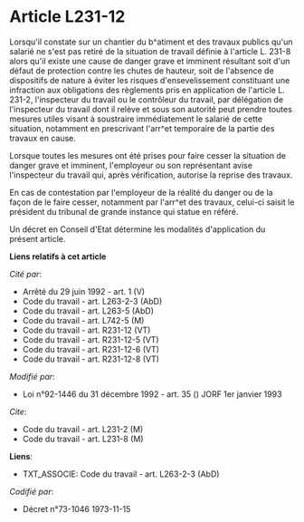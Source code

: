 # Article L231-12

Lorsqu'il constate sur un chantier du b^atiment et des travaux publics qu'un salarié ne s'est pas retiré de la situation de
travail définie à l'article L. 231-8 alors qu'il existe une cause de danger grave et imminent résultant soit d'un défaut de
protection contre les chutes de hauteur, soit de l'absence de dispositifs de nature à éviter les risques d'ensevelissement
constituant une infraction aux obligations des règlements pris en application de l'article L. 231-2, l'inspecteur du travail
ou le contrôleur du travail, par délégation de l'inspecteur du travail dont il relève et sous son autorité peut prendre
toutes mesures utiles visant à soustraire immédiatement le salarié de cette situation, notamment en prescrivant l'arr^et
temporaire de la partie des travaux en cause.

Lorsque toutes les mesures ont été prises pour faire cesser la situation de danger grave et imminent, l'employeur ou son
représentant avise l'inspecteur du travail qui, après vérification, autorise la reprise des travaux.

En cas de contestation par l'employeur de la réalité du danger ou de la façon de le faire cesser, notamment par l'arr^et des
travaux, celui-ci saisit le président du tribunal de grande instance qui statue en référé.

Un décret en Conseil d'Etat détermine les modalités d'application du présent article.

**Liens relatifs à cet article**

_Cité par_:

  - Arrêté du 29 juin 1992 - art. 1 (V)
  - Code du travail - art. L263-2-3 (AbD)
  - Code du travail - art. L263-5 (AbD)
  - Code du travail - art. L742-5 (M)
  - Code du travail - art. R231-12 (VT)
  - Code du travail - art. R231-12-5 (VT)
  - Code du travail - art. R231-12-6 (VT)
  - Code du travail - art. R231-12-8 (VT)

_Modifié par_:

  - Loi n°92-1446 du 31 décembre 1992 - art. 35 () JORF 1er janvier 1993

_Cite_:

  - Code du travail - art. L231-2 (M)
  - Code du travail - art. L231-8 (M)

**Liens**:

  - TXT_ASSOCIE: Code du travail - art. L263-2-3 (AbD)

_Codifié par_:

  - Décret n°73-1046 1973-11-15

